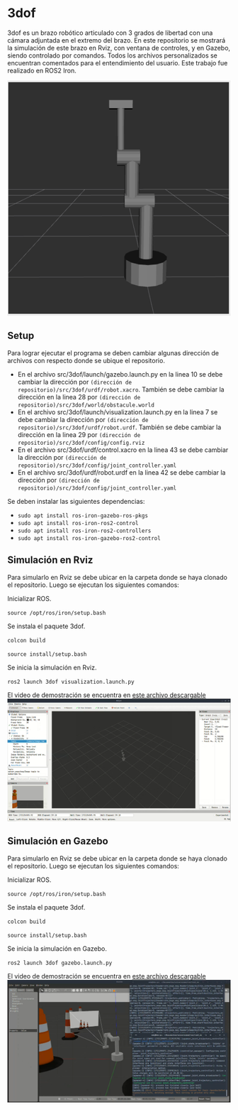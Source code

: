 # 3dof
3dof es un brazo robótico articulado con 3 grados de libertad con una cámara adjuntada en el extremo del brazo. En este repositorio se mostrará la simulación de este brazo en Rviz, con ventana de controles, y en Gazebo, siendo controlado por comandos.
Todos los archivos personalizados se encuentran comentados para el entendimiento del usuario.
Este trabajo fue realizado en ROS2 Iron.

![a](images/apariencia_3dof.png)
## Setup
Para lograr ejecutar el programa se deben cambiar algunas dirección de archivos con respecto donde se ubique el repositorio. 
- En el archivo src/3dof/launch/gazebo.launch.py en la linea 10 se debe cambiar la dirección por ``(dirección de repositorio)/src/3dof/urdf/robot.xacro``. También se debe cambiar la dirección en la linea 28 por ``(dirección de repositorio)/src/3dof/world/obstacule.world``
- En el archivo src/3dof/launch/visualization.launch.py en la linea 7 se debe cambiar la dirección por ``(dirección de repositorio)/src/3dof/urdf/robot.urdf``. También se debe cambiar la dirección en la linea 29 por ``(dirección de repositorio)/src/3dof/config/config.rviz``
- En el archivo src/3dof/urdf/control.xacro en la linea 43 se debe cambiar la dirección por ``(dirección de repositorio)/src/3dof/config/joint_controller.yaml``
- En el archivo src/3dof/urdf/robot.urdf en la linea 42 se debe cambiar la dirección por ``(dirección de repositorio)/src/3dof/config/joint_controller.yaml``

Se deben instalar las siguientes dependencias:
- ``sudo apt install ros-iron-gazebo-ros-pkgs``
- ``sudo apt install ros-iron-ros2-control``
- ``sudo apt install ros-iron-ros2-controllers``
- ``sudo apt install ros-iron-gazebo-ros2-control``

## Simulación en Rviz
Para simularlo en Rviz se debe ubicar en la carpeta donde se haya clonado el repositorio. Luego se ejecutan los siguientes comandos:

Inicializar ROS.

``source /opt/ros/iron/setup.bash``

Se instala el paquete 3dof.

``colcon build``

``source install/setup.bash``

Se inicia la simulación en Rviz.

``ros2 launch 3dof visualization.launch.py``

El video de demostración se encuentra en [este archivo descargable](images/video/Rviz.webm)
![a](images/demostracion_Rviz.png)

## Simulación en Gazebo
Para simularlo en Rviz se debe ubicar en la carpeta donde se haya clonado el repositorio. Luego se ejecutan los siguientes comandos:

Inicializar ROS.

``source /opt/ros/iron/setup.bash``

Se instala el paquete 3dof.

``colcon build``

``source install/setup.bash``

Se inicia la simulación en Gazebo.

``ros2 launch 3dof gazebo.launch.py``

El video de demostración se encuentra en [este archivo descargable](images/video/gazebo.webm)
![a](images/demostracion_gazebo.png)
